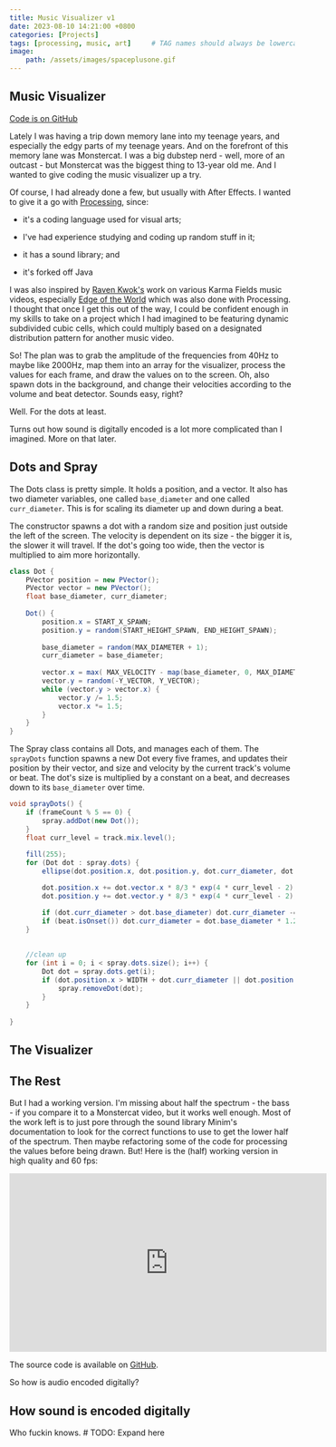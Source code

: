 ```yaml
---
title: Music Visualizer v1
date: 2023-08-10 14:21:00 +0800
categories: [Projects]
tags: [processing, music, art]     # TAG names should always be lowercase
image:
    path: /assets/images/spaceplusone.gif
---
```


## Music Visualizer

[Code is on GitHub](https://github.com/lohchness/music-visualizer)

Lately I was having a trip down memory lane into my teenage years, and especially the edgy parts of my teenage years. And on the forefront of this memory lane was Monstercat. I was a big dubstep nerd - well, more of an outcast - but Monstercat was the biggest thing to 13-year old me. And I wanted to give coding the music visualizer up a try.

Of course, I had already done a few, but usually with After Effects. I wanted to give it a go with [Processing](https://openprocessing.org/), since: 

- it's a coding language used for visual arts; 

- I've had experience studying and coding up random stuff in it; 

- it has a sound library; and 

- it's forked off Java

I was also inspired by [Raven Kwok's](https://ravenkwok.com/) work on various Karma Fields music videos, especially [Edge of the World](https://www.youtube.com/watch?v=E66v5GOPgkU) which was also done with Processing. I thought that once I get this out of the way, I could be confident enough in my skills to take on a project which I had imagined to be featuring dynamic subdivided cubic cells, which could multiply based on a designated distribution pattern for another music video.

So! The plan was to grab the amplitude of the frequencies from 40Hz to maybe like 2000Hz, map them into an array for the visualizer, process the values for each frame, and draw the values on to the screen. Oh, also spawn dots in the background, and change their velocities according to the volume and beat detector. Sounds easy, right?

Well. For the dots at least.

Turns out how sound is digitally encoded is a lot more complicated than I imagined. More on that later.

## Dots and Spray

The Dots class is pretty simple. It holds a position, and a vector. It also has two diameter variables, one called `base_diameter` and one called `curr_diameter`. This is for scaling its diameter up and down during a beat.

The constructor spawns a dot with a random size and position just outside the left of the screen. The velocity is dependent on its size - the bigger it is, the slower it will travel. If the dot's going too wide, then the vector is multiplied to aim more horizontally.

```java
class Dot {
    PVector position = new PVector();
    PVector vector = new PVector();
    float base_diameter, curr_diameter;
    
    Dot() {
        position.x = START_X_SPAWN;
        position.y = random(START_HEIGHT_SPAWN, END_HEIGHT_SPAWN);
        
        base_diameter = random(MAX_DIAMETER + 1);
        curr_diameter = base_diameter;
        
        vector.x = max( MAX_VELOCITY - map(base_diameter, 0, MAX_DIAMETER + 1, 0, MAX_VELOCITY) , MIN_VELOCITY);
        vector.y = random(-Y_VECTOR, Y_VECTOR);
        while (vector.y > vector.x) {
            vector.y /= 1.5;
            vector.x *= 1.5;
        }
    }
}
```

The Spray class contains all Dots, and manages each of them. The `sprayDots` function spawns a new Dot every five frames, and updates their position by their vector, and size and velocity by the current track's volume or beat. The dot's size is multiplied by a constant on a beat, and decreases down to its `base_diameter` over time.

```java
void sprayDots() {
    if (frameCount % 5 == 0) {
        spray.addDot(new Dot()); 
    }
    float curr_level = track.mix.level();
    
    fill(255);
    for (Dot dot : spray.dots) {
        ellipse(dot.position.x, dot.position.y, dot.curr_diameter, dot.curr_diameter);     

        dot.position.x += dot.vector.x * 8/3 * exp(4 * curr_level - 2);
        dot.position.y += dot.vector.y * 8/3 * exp(4 * curr_level - 2);

        if (dot.curr_diameter > dot.base_diameter) dot.curr_diameter -= 0.05;
        if (beat.isOnset()) dot.curr_diameter = dot.base_diameter * 1.25;           
    }
    
    
    //clean up
    for (int i = 0; i < spray.dots.size(); i++) {
        Dot dot = spray.dots.get(i);
        if (dot.position.x > WIDTH + dot.curr_diameter || dot.position.y > HEIGHT + dot.curr_diameter) {
            spray.removeDot(dot);
        }
    }
    
}
```



## The Visualizer

## The Rest

But I had a working version. I'm missing about half the spectrum - the bass - if you compare it to a Monstercat video, but it works well enough. Most of the work left is to just pore through the sound library Minim's documentation to look for the correct functions to use to get the lower half of the spectrum. Then maybe refactoring some of the code for processing the values before being drawn. But! Here is the (half) working version in high quality and 60 fps:

<iframe width="560" height="315" src="https://www.youtube.com/embed/5qB2VDdLEVU?si=4P5UYPzMDToznWX-" title="YouTube video player" frameborder="0" allow="accelerometer; autoplay; clipboard-write; encrypted-media; gyroscope; picture-in-picture; web-share" allowfullscreen></iframe>

The source code is available on [GitHub](https://github.com/lohchness/music-visualizer).

So how is audio encoded digitally?

## How sound is encoded digitally

Who fuckin knows. # TODO: Expand here
